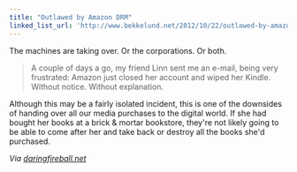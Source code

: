 ```yaml
---
title: "Outlawed by Amazon DRM"
linked_list_url: 'http://www.bekkelund.net/2012/10/22/outlawed-by-amazon-drm/'
---
```

<p>The machines are taking over. Or the corporations. Or both.</p>
<blockquote><p>
  A couple of days a go, my friend Linn sent me an e-mail, being very frustrated: Amazon just closed her account and wiped her Kindle. Without notice. Without explanation.
</p></blockquote>
<p>Although this may be a fairly isolated incident, this is one of the downsides of handing over all our media purchases to the digital world. If she had bought her books at a brick &amp; mortar bookstore, they're not likely going to be able to come after her and take back or destroy all the books she'd purchased.</p>
<p><em>Via <a href="http://daringfireball.net/linked/2012/10/22/amazon-drm">daringfireball.net</a></em></p>
